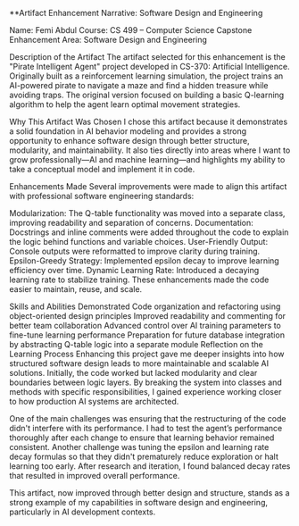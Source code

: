 **Artifact Enhancement Narrative: Software Design and Engineering

Name: Femi Abdul
Course: CS 499 – Computer Science Capstone
Enhancement Area: Software Design and Engineering

Description of the Artifact
The artifact selected for this enhancement is the "Pirate Intelligent Agent" project developed in CS-370: Artificial Intelligence. Originally built as a reinforcement learning simulation, the project trains an AI-powered pirate to navigate a maze and find a hidden treasure while avoiding traps. The original version focused on building a basic Q-learning algorithm to help the agent learn optimal movement strategies.

Why This Artifact Was Chosen
I chose this artifact because it demonstrates a solid foundation in AI behavior modeling and provides a strong opportunity to enhance software design through better structure, modularity, and maintainability. It also ties directly into areas where I want to grow professionally—AI and machine learning—and highlights my ability to take a conceptual model and implement it in code.

Enhancements Made
Several improvements were made to align this artifact with professional software engineering standards:

Modularization: The Q-table functionality was moved into a separate class, improving readability and separation of concerns.
Documentation: Docstrings and inline comments were added throughout the code to explain the logic behind functions and variable choices.
User-Friendly Output: Console outputs were reformatted to improve clarity during training.
Epsilon-Greedy Strategy: Implemented epsilon decay to improve learning efficiency over time.
Dynamic Learning Rate: Introduced a decaying learning rate to stabilize training.
These enhancements made the code easier to maintain, reuse, and scale.

Skills and Abilities Demonstrated
Code organization and refactoring using object-oriented design principles
Improved readability and commenting for better team collaboration
Advanced control over AI training parameters to fine-tune learning performance
Preparation for future database integration by abstracting Q-table logic into a separate module
Reflection on the Learning Process
Enhancing this project gave me deeper insights into how structured software design leads to more maintainable and scalable AI solutions. Initially, the code worked but lacked modularity and clear boundaries between logic layers. By breaking the system into classes and methods with specific responsibilities, I gained experience working closer to how production AI systems are architected.

One of the main challenges was ensuring that the restructuring of the code didn't interfere with its performance. I had to test the agent’s performance thoroughly after each change to ensure that learning behavior remained consistent. Another challenge was tuning the epsilon and learning rate decay formulas so that they didn't prematurely reduce exploration or halt learning too early. After research and iteration, I found balanced decay rates that resulted in improved overall performance.

This artifact, now improved through better design and structure, stands as a strong example of my capabilities in software design and engineering, particularly in AI development contexts.
